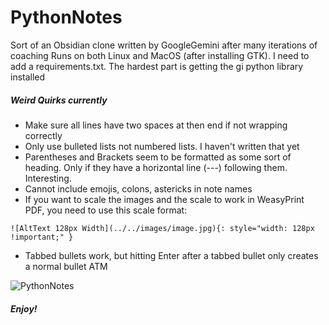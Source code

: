 # PythonNotes

Sort of an Obsidian clone written by GoogleGemini after many iterations of coaching
Runs on both Linux and MacOS (after installing GTK). 
I need to add a requirements.txt. The hardest part is getting the gi python library installed

##### Weird Quirks currently

- Make sure all lines have two spaces at then end if not wrapping correctly
- Only use bulleted lists not numbered lists. I haven't written that yet
- Parentheses and Brackets seem to be formatted as some sort of heading. Only if they have a horizontal line (---) following them. Interesting.
- Cannot include emojis, colons, astericks in note names
- If you want to scale the images and the scale to work in WeasyPrint PDF, you need to use this scale format:
```
![AltText 128px Width](../../images/image.jpg){: style="width: 128px !important;" }
```
- Tabbed bullets work, but hitting Enter after a tabbed bullet only creates a normal bullet ATM

![PythonNotes](https://github.com/user-attachments/assets/eab29d90-94d7-43bb-9bd4-befba16b2793)

##### Enjoy!
